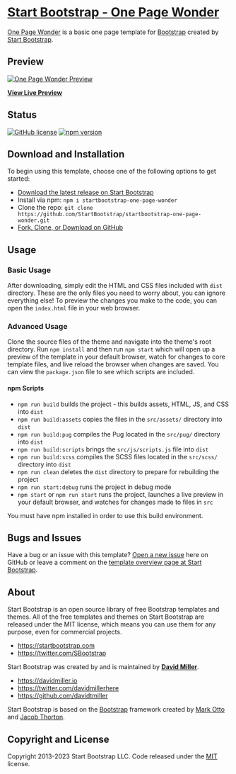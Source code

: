 # [Start Bootstrap - One Page Wonder](https://startbootstrap.com/theme/one-page-wonder/)

[One Page Wonder](https://startbootstrap.com/theme/one-page-wonder/) is a basic one page template for [Bootstrap](https://getbootstrap.com/) created by [Start Bootstrap](https://startbootstrap.com/).

## Preview

[![One Page Wonder Preview](https://assets.startbootstrap.com/img/screenshots/themes/one-page-wonder.png)](https://startbootstrap.github.io/startbootstrap-one-page-wonder/)

**[View Live Preview](https://startbootstrap.github.io/startbootstrap-one-page-wonder/)**

## Status

[![GitHub license](https://img.shields.io/badge/license-MIT-blue.svg)](https://raw.githubusercontent.com/StartBootstrap/startbootstrap-one-page-wonder/master/LICENSE)
[![npm version](https://img.shields.io/npm/v/startbootstrap-one-page-wonder.svg)](https://www.npmjs.com/package/startbootstrap-one-page-wonder)

## Download and Installation

To begin using this template, choose one of the following options to get started:

* [Download the latest release on Start Bootstrap](https://startbootstrap.com/theme/one-page-wonder/)
* Install via npm: `npm i startbootstrap-one-page-wonder`
* Clone the repo: `git clone https://github.com/StartBootstrap/startbootstrap-one-page-wonder.git`
* [Fork, Clone, or Download on GitHub](https://github.com/StartBootstrap/startbootstrap-one-page-wonder)

## Usage

### Basic Usage

After downloading, simply edit the HTML and CSS files included with `dist` directory. These are the only files you need to worry about, you can ignore everything else! To preview the changes you make to the code, you can open the `index.html` file in your web browser.

### Advanced Usage

Clone the source files of the theme and navigate into the theme's root directory. Run `npm install` and then run `npm start` which will open up a preview of the template in your default browser, watch for changes to core template files, and live reload the browser when changes are saved. You can view the `package.json` file to see which scripts are included.

#### npm Scripts

* `npm run build` builds the project - this builds assets, HTML, JS, and CSS into `dist`
* `npm run build:assets` copies the files in the `src/assets/` directory into `dist`
* `npm run build:pug` compiles the Pug located in the `src/pug/` directory into `dist`
* `npm run build:scripts` brings the `src/js/scripts.js` file into `dist`
* `npm run build:scss` compiles the SCSS files located in the `src/scss/` directory into `dist`
* `npm run clean` deletes the `dist` directory to prepare for rebuilding the project
* `npm run start:debug` runs the project in debug mode
* `npm start` or `npm run start` runs the project, launches a live preview in your default browser, and watches for changes made to files in `src`

You must have npm installed in order to use this build environment.

## Bugs and Issues

Have a bug or an issue with this template? [Open a new issue](https://github.com/StartBootstrap/startbootstrap-one-page-wonder/issues) here on GitHub or leave a comment on the [template overview page at Start Bootstrap](https://startbootstrap.com/theme/one-page-wonder/).

## About

Start Bootstrap is an open source library of free Bootstrap templates and themes. All of the free templates and themes on Start Bootstrap are released under the MIT license, which means you can use them for any purpose, even for commercial projects.

* <https://startbootstrap.com>
* <https://twitter.com/SBootstrap>

Start Bootstrap was created by and is maintained by **[David Miller](https://davidmiller.io/)**.

* <https://davidmiller.io>
* <https://twitter.com/davidmillerhere>
* <https://github.com/davidtmiller>

Start Bootstrap is based on the [Bootstrap](https://getbootstrap.com/) framework created by [Mark Otto](https://twitter.com/mdo) and [Jacob Thorton](https://twitter.com/fat).

## Copyright and License

Copyright 2013-2023 Start Bootstrap LLC. Code released under the [MIT](https://github.com/StartBootstrap/startbootstrap-one-page-wonder/blob/master/LICENSE) license.
